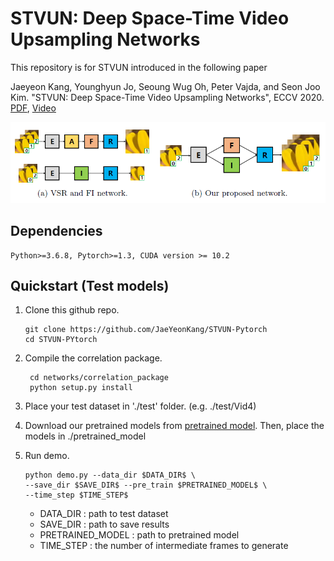 # STVUN: Deep Space-Time Video Upsampling Networks

This repository is for STVUN introduced in the following paper

Jaeyeon Kang, Younghyun Jo, Seoung Wug Oh, Peter Vajda, and Seon Joo Kim. "STVUN: Deep Space-Time Video Upsampling Networks", ECCV 2020.
[PDF](https://arxiv.org/abs/2004.024322), [Video](https://www.youtube.com/watch?v=ZQoGbN16zKk)



![Alt text](/imgs/teaser.PNG)

## Dependencies

    Python>=3.6.8, Pytorch>=1.3, CUDA version >= 10.2 


## Quickstart (Test models)

1. Clone this github repo. 

       git clone https://github.com/JaeYeonKang/STVUN-Pytorch
       cd STVUN-PYtorch

2. Compile the correlation package.

        cd networks/correlation_package
        python setup.py install
        
 3. Place your test dataset in './test' folder. (e.g. ./test/Vid4)
 
 4. Download our pretrained models from [pretrained model](https://drive.google.com). Then, place the models in ./pretrained_model
 
 5. Run demo. 
 
        python demo.py --data_dir $DATA_DIR$ \
        --save_dir $SAVE_DIR$ --pre_train $PRETRAINED_MODEL$ \
        --time_step $TIME_STEP$ 
        
      + DATA_DIR : path to test dataset
      + SAVE_DIR : path to save results
      + PRETRAINED_MODEL : path to pretrained model
      + TIME_STEP : the number of intermediate frames to generate
 
    
